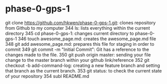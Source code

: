 # phase-0-gps-1
git clone https://github.com/hkwen/phase-0-gps-1.git: clones repository from Github to my computer
  344  ls: lists everything within the current directory
  345  cd phase-0-gps-1: changes current directory to phase-0-gps-1
  346  touch awesome_page.md: creates the awesome_page.md file
  348  git add awesome_page.md: prepares this file for staging in order to commit
  349  git commit -m "Initial Commit": Git has a reference to the changes made to the file. 
  350  git push origin master: sending your file change to the master branch within your github link/reference 
  352  git checkout -b add-command-log: creating a new feature branch and setting that branch as the current branch.
  353  git status: to check the current state of your repository
  354  subl README.md